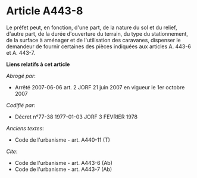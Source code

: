# Article A443-8

Le préfet peut, en fonction, d'une part, de la nature du sol et du relief, d'autre part, de la durée d'ouverture du terrain,
du type du stationnement, de la surface à aménager et de l'utilisation des caravanes, dispenser le demandeur de fournir
certaines des pièces indiquées aux articles A. 443-6 et A. 443-7.

**Liens relatifs à cet article**

_Abrogé par_:

  - Arrêté 2007-06-06 art. 2 JORF 21 juin 2007 en vigueur le 1er octobre 2007

_Codifié par_:

  - Décret n°77-38 1977-01-03 JORF 3 FEVRIER 1978

_Anciens textes_:

  - Code de l'urbanisme - art. A440-11 (T)

_Cite_:

  - Code de l'urbanisme - art. A443-6 (Ab)
  - Code de l'urbanisme - art. A443-7 (Ab)
